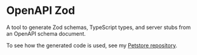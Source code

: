 # OpenAPI Zod

A tool to generate Zod schemas, TypeScript types, and server stubs from an OpenAPI schema document.

To see how the generated code is used, see my [Petstore repository](https://github.com/shcallaway/petstore).
